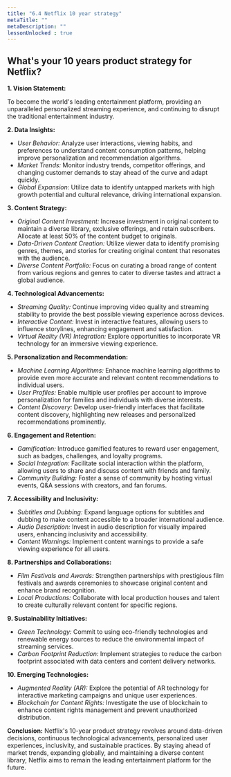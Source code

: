```yaml
---
title: "6.4 Netflix 10 year strategy"
metaTitle: ""
metaDescription: ""
lessonUnlocked : true
---
```



## What's your 10 years product strategy for Netflix?


<YoutubeView id="HpdRvUv8-c8"/>


**1. Vision Statement:** 

To become the world's leading entertainment platform, providing an unparalleled personalized streaming experience, and continuing to disrupt the traditional entertainment industry.

**2. Data Insights:**

- *User Behavior:* Analyze user interactions, viewing habits, and preferences to understand content consumption patterns, helping improve personalization and recommendation algorithms.
- *Market Trends:* Monitor industry trends, competitor offerings, and changing customer demands to stay ahead of the curve and adapt quickly.
- *Global Expansion:* Utilize data to identify untapped markets with high growth potential and cultural relevance, driving international expansion.

**3. Content Strategy:**

- *Original Content Investment:* Increase investment in original content to maintain a diverse library, exclusive offerings, and retain subscribers. Allocate at least 50% of the content budget to originals.
- *Data-Driven Content Creation:* Utilize viewer data to identify promising genres, themes, and stories for creating original content that resonates with the audience.
- *Diverse Content Portfolio:* Focus on curating a broad range of content from various regions and genres to cater to diverse tastes and attract a global audience.

**4. Technological Advancements:**

- *Streaming Quality:* Continue improving video quality and streaming stability to provide the best possible viewing experience across devices.
- *Interactive Content:* Invest in interactive features, allowing users to influence storylines, enhancing engagement and satisfaction.
- *Virtual Reality (VR) Integration:* Explore opportunities to incorporate VR technology for an immersive viewing experience.

**5. Personalization and Recommendation:**

- *Machine Learning Algorithms:* Enhance machine learning algorithms to provide even more accurate and relevant content recommendations to individual users.
- *User Profiles:* Enable multiple user profiles per account to improve personalization for families and individuals with diverse interests.
- *Content Discovery:* Develop user-friendly interfaces that facilitate content discovery, highlighting new releases and personalized recommendations prominently.

**6. Engagement and Retention:**

- *Gamification:* Introduce gamified features to reward user engagement, such as badges, challenges, and loyalty programs.
- *Social Integration:* Facilitate social interaction within the platform, allowing users to share and discuss content with friends and family.
- *Community Building:* Foster a sense of community by hosting virtual events, Q&A sessions with creators, and fan forums.

**7. Accessibility and Inclusivity:**

- *Subtitles and Dubbing:* Expand language options for subtitles and dubbing to make content accessible to a broader international audience.
- *Audio Description:* Invest in audio description for visually impaired users, enhancing inclusivity and accessibility.
- *Content Warnings:* Implement content warnings to provide a safe viewing experience for all users.

**8. Partnerships and Collaborations:**

- *Film Festivals and Awards:* Strengthen partnerships with prestigious film festivals and awards ceremonies to showcase original content and enhance brand recognition.
- *Local Productions:* Collaborate with local production houses and talent to create culturally relevant content for specific regions.

**9. Sustainability Initiatives:**

- *Green Technology:* Commit to using eco-friendly technologies and renewable energy sources to reduce the environmental impact of streaming services.
- *Carbon Footprint Reduction:* Implement strategies to reduce the carbon footprint associated with data centers and content delivery networks.

**10. Emerging Technologies:**

- *Augmented Reality (AR):* Explore the potential of AR technology for interactive marketing campaigns and unique user experiences.
- *Blockchain for Content Rights:* Investigate the use of blockchain to enhance content rights management and prevent unauthorized distribution.

**Conclusion:**
Netflix's 10-year product strategy revolves around data-driven decisions, continuous technological advancements, personalized user experiences, inclusivity, and sustainable practices. By staying ahead of market trends, expanding globally, and maintaining a diverse content library, Netflix aims to remain the leading entertainment platform for the future.